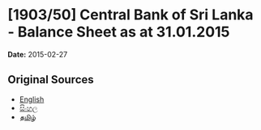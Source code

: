 # [1903/50] Central Bank of Sri Lanka - Balance Sheet as at 31.01.2015

**Date:** 2015-02-27

## Original Sources

- [English](https://documents.gov.lk/view/extra-gazettes/2015/2/1903-50_E.pdf)
- [සිංහල](https://documents.gov.lk/view/extra-gazettes/2015/2/1903-50_S.pdf)
- [தமிழ்](https://documents.gov.lk/view/extra-gazettes/2015/2/1903-50_T.pdf)

